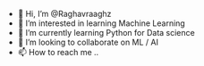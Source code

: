 - 👋 Hi, I’m @Raghavraaghz
- 👀 I’m interested in learning Machine Learning 
- 🌱 I’m currently learning Python for Data science
- 💞️ I’m looking to collaborate on ML / AI
- 📫 How to reach me ..

<!---
Raghavraaghz/Raghavraaghz is a ✨ special ✨ repository because its `README.md` (this file) appears on your GitHub profile.
You can click the Preview link to take a look at your changes.
--->
